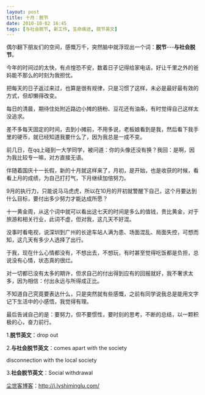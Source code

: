 ```yaml
---
layout: post
title: 十月：脱节
date: 2010-10-02 16:45
tags: [与社会脱节, 新工作, 生命痕迹, 脱节英文]
---
```

偶尔翻下朋友们的空间，感慨万千，突然脑中就浮现出一个词：<strong>脱节</strong>---<strong>与社会脱节</strong>。

今年的时间过的太快，有点惶恐不安，数着日子记得给家电话，好让千里之外的爸妈能不那么的时刻为我担忧。

把每天的日子返过来过，也算是很有规律，只是习惯了这样，未必是最好最有效的方式，但却懒得改变。

每日的清晨，期待住处附近路边小摊的肠粉、豆花还有油条，有时觉得自己这样太没追求。

差不多每天固定的时间，去到小摊前，不用多说，老板娘看到是我，然后看下我手里的硬币，就已经知道我要什么了，因为我总是一成不变。

前几日，在qq上碰到一大学同学，被问道：你的头像还没有换？我回：是啊，因为我比较专一嘛，对方直接无语。

伴随着国庆十一长假，新的十月就这样来了，月初，是开始，也是收获的时候，看看上月的成绩，为自己打打气，下月继续加倍努力。

9月的执行力，只能说马马虎虎，所以在10月的开初就警醒下自己，这个月要达到什么目标，要付出多少努力才能达成所愿？

十一黄金周，从这个词中就可以看出这七天的时间是多么的值钱，贵比黄金，对于旅游和相关行业，此词不虚，但对我，这几天不好混。

没事时看电视，说深圳到广州的长途车站人满为患、场面混乱、局面失控，可想而知，这几天有多少人选择了出行。

于我，现在什么心情都没有，不想出去，不想玩，有时甚至觉得吃饭都是负担，总说没有心情，状态真的很烂。

对一切都已没有太多的期许，但求自己的付出得到应有的回报就好，我不奢求太多，因为相信：付出永远与所得成正比。

不知道自己究竟要表达什么，只是突然就有些感慨，之前有同学说我总是能用文字记下生活中的小感悟，我觉得有理。

最后告诫自己的是：要努力，但不要惯性，要时刻的思考，不断的总结，以一颗积极的心，奋力前行。

1.<strong>脱节英文</strong>：drop out

2.<strong>与社会脱节英文</strong>：comes apart with the society

disconnection with the local society

3.<strong>社会脱节英文</strong>：Social withdrawal

<a href="http://i.lvshiminglu.com/">尘世客博客</a>：<a href="http://i.lvshiminglu.com/">http://i.lvshiminglu.com/</a>

